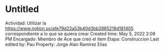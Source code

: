 # Untitled

Actividad: Utilizar la https://www.notion.so/afe79d22a53b40d3bb2885218d181405 correspondiente a lo que se quiera crear
Created time: May 5, 2022 2:08 PM
Encargado: Miembro de Ace que creó el ítem
Etapa: Construccion
Last edited by: Pau
Property: Jorge Alan Ramírez Elías